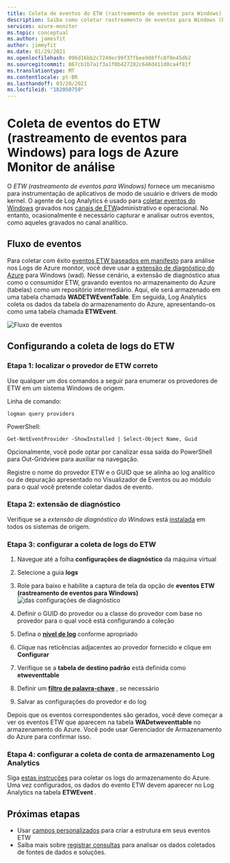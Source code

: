 ```yaml
---
title: Coleta de eventos do ETW (rastreamento de eventos para Windows) para logs de Azure Monitor de análise
description: Saiba como coletar rastreamento de eventos para Windows (ETW) para análise em logs de Azure Monitor.
services: azure-monitor
ms.topic: conceptual
ms.author: jamesfit
author: jimmyfit
ms.date: 01/29/2021
ms.openlocfilehash: 096d16bb2c7249ec99f37fbee9d8ffc8f0e45db2
ms.sourcegitcommit: 867cb1b7a1f3a1f0b427282c648d411d0ca4f81f
ms.translationtype: MT
ms.contentlocale: pt-BR
ms.lasthandoff: 03/20/2021
ms.locfileid: "102050759"
---
```

# <a name="collecting-event-tracing-for-windows-etw-events-for-analysis-azure-monitor-logs"></a>Coleta de eventos do ETW (rastreamento de eventos para Windows) para logs de Azure Monitor de análise

O *ETW (rastreamento de eventos para Windows)* fornece um mecanismo para instrumentação de aplicativos de modo de usuário e drivers de modo kernel. O agente de Log Analytics é usado para [coletar eventos do Windows](./data-sources-windows-events.md) gravados nos [canais de ETW](/windows/win32/wes/eventmanifestschema-channeltype-complextype)administrativo e operacional. No entanto, ocasionalmente é necessário capturar e analisar outros eventos, como aqueles gravados no canal analítico.  

## <a name="event-flow"></a>Fluxo de eventos

Para coletar com êxito [eventos ETW baseados em manifesto](/windows/win32/etw/about-event-tracing#types-of-providers) para análise nos Logs de Azure monitor, você deve usar a [extensão de diagnóstico do Azure](./diagnostics-extension-overview.md) para Windows (wad). Nesse cenário, a extensão de diagnóstico atua como o consumidor ETW, gravando eventos no armazenamento do Azure (tabelas) como um repositório intermediário. Aqui, ele será armazenado em uma tabela chamada **WADETWEventTable**. Em seguida, Log Analytics coleta os dados da tabela do armazenamento do Azure, apresentando-os como uma tabela chamada **ETWEvent**.

![Fluxo de eventos](./media/data-sources-event-tracing-windows/event-flow.png)

## <a name="configuring-etw-log-collection"></a>Configurando a coleta de logs do ETW

### <a name="step-1-locate-the-correct-etw-provider"></a>Etapa 1: localizar o provedor de ETW correto

Use qualquer um dos comandos a seguir para enumerar os provedores de ETW em um sistema Windows de origem.

Linha de comando:

```
logman query providers
```

PowerShell:
```
Get-NetEventProvider -ShowInstalled | Select-Object Name, Guid
```
Opcionalmente, você pode optar por canalizar essa saída do PowerShell para Out-Gridview para auxiliar na navegação.

Registre o nome do provedor ETW e o GUID que se alinha ao log analítico ou de depuração apresentado no Visualizador de Eventos ou ao módulo para o qual você pretende coletar dados de evento.

### <a name="step-2-diagnostics-extension"></a>Etapa 2: extensão de diagnóstico

Verifique se a *extensão de diagnóstico do Windows* está [instalada](./diagnostics-extension-windows-install.md#install-with-azure-portal) em todos os sistemas de origem.

### <a name="step-3-configure-etw-log-collection"></a>Etapa 3: configurar a coleta de logs do ETW

1. Navegue até a folha **configurações de diagnóstico** da máquina virtual

2. Selecione a guia **logs**

3. Role para baixo e habilite a captura de tela da opção de **eventos ETW (rastreamento de eventos para Windows)** ![ das configurações de diagnóstico](./media/data-sources-event-tracing-windows/enable-event-tracing-windows-collection.png)

4. Definir o GUID do provedor ou a classe do provedor com base no provedor para o qual você está configurando a coleção

5. Defina o [**nível de log**](/windows/win32/etw/configuring-and-starting-an-event-tracing-session) conforme apropriado

6. Clique nas reticências adjacentes ao provedor fornecido e clique em **Configurar**

7. Verifique se a **tabela de destino padrão** está definida como **etweventtable**

8. Definir um [**filtro de palavra-chave**](/windows/win32/wes/defining-keywords-used-to-classify-types-of-events) , se necessário

9. Salvar as configurações do provedor e do log

Depois que os eventos correspondentes são gerados, você deve começar a ver os eventos ETW que aparecem na tabela **WADetweventtable** no armazenamento do Azure. Você pode usar Gerenciador de Armazenamento do Azure para confirmar isso.

### <a name="step-4-configure-log-analytics-storage-account-collection"></a>Etapa 4: configurar a coleta de conta de armazenamento Log Analytics

Siga [estas instruções](https://docs.microsoft.com/azure/azure-monitor/essentials/diagnostics-extension-logs#collect-logs-from-azure-storage) para coletar os logs do armazenamento do Azure. Uma vez configurados, os dados do evento ETW devem aparecer no Log Analytics na tabela **ETWEvent** .

## <a name="next-steps"></a>Próximas etapas
- Usar [campos personalizados](../logs/custom-fields.md) para criar a estrutura em seus eventos ETW
- Saiba mais sobre [registrar consultas](../logs/log-query-overview.md) para analisar os dados coletados de fontes de dados e soluções.
